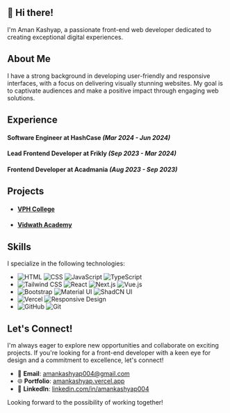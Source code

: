 ## 👋 Hi there!

 I'm Aman Kashyap, a passionate front-end web developer dedicated to creating exceptional digital experiences.

## About Me

I have a strong background in developing user-friendly and responsive interfaces, with a focus on delivering visually stunning websites. My goal is to captivate audiences and make a positive impact through engaging web solutions.

## Experience

#### Software Engineer at **HashCase** *(Mar 2024 - Jun 2024)*

#### Lead Frontend Developer at **Frikly** *(Sep 2023 - Mar 2024)*

#### Frontend Developer at **Acadmania** *(Aug 2023 - Sep 2023)*

## Projects

- #### [VPH College](https://www.hanchinmanicollege.com/)
- #### [Vidwath Academy](https://vidwathacademy.com/)

## Skills

I specialize in the following technologies:

- ![HTML](https://img.shields.io/badge/-HTML-E34F26?style=flat-square&logo=html5&logoColor=white)
 ![CSS](https://img.shields.io/badge/-CSS-1572B6?style=flat-square&logo=css3&logoColor=white)
 ![JavaScript](https://img.shields.io/badge/-JavaScript-black?style=flat-square&logo=javascript)
 ![TypeScript](https://img.shields.io/badge/-TypeScript-00b4d8?style=flat-square&logo=typescript)
- ![Tailwind CSS](https://img.shields.io/badge/-Tailwind%20CSS-38B2AC?style=flat-square&logo=tailwind-css&logoColor=white)
 ![React](https://img.shields.io/badge/-React-black?style=flat-square&logo=react)
 ![Next.js](https://img.shields.io/badge/-Next.js-000000?style=flat-square&logo=next.js&logoColor=white)
 ![Vue.js](https://img.shields.io/badge/-Vue.js-4FC08D?style=flat-square&logo=vue.js&logoColor=white)
- ![Bootstrap](https://img.shields.io/badge/-Bootstrap-563D7C?style=flat-square&logo=bootstrap)
 ![Material UI](https://img.shields.io/badge/-Material%20UI-0081CB?style=flat-square&logo=material-ui&logoColor=white)
 ![ShadCN UI](https://img.shields.io/badge/-ShadCN%20UI-0B0E11?style=flat-square&logo=ui&logoColor=white)
- ![Vercel](https://img.shields.io/badge/-Vercel-black?style=flat-square&logo=vercel)
 ![Responsive Design](https://img.shields.io/badge/-Responsive%20Design-61DAFB?style=flat-square)
- ![GitHub](https://img.shields.io/badge/-GitHub-181717?style=flat-square&logo=github)
 ![Git](https://img.shields.io/badge/-Git-black?style=flat-square&logo=git)

## Let's Connect!

I'm always eager to explore new opportunities and collaborate on exciting projects. If you're looking for a front-end developer with a keen eye for design and a commitment to excellence, let's connect!

- 📧 **Email**: [amankashyap004@gmail.com](mailto:amankashyap004@gmail.com)
- 🌐 **Portfolio**: [amankashyap.vercel.app](https://amankashyap.vercel.app/)
- 🔗 **LinkedIn**: [linkedin.com/in/amankashyap004](https://www.linkedin.com/in/amankashyap004/)

Looking forward to the possibility of working together!
